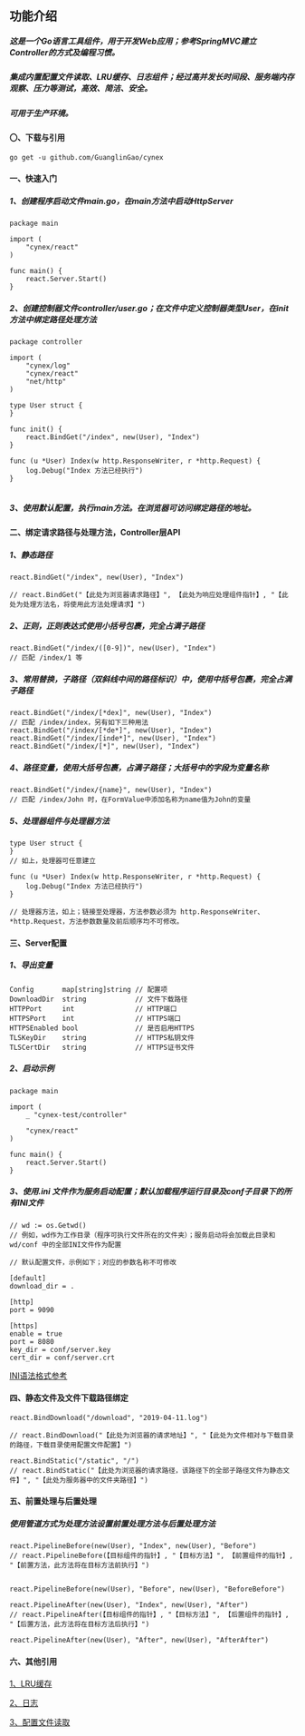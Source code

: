## 功能介绍

##### 这是一个Go语言工具组件，用于开发Web应用；参考SpringMVC建立Controller的方式及编程习惯。
##### 集成内置配置文件读取、LRU缓存、日志组件；经过高并发长时间段、服务端内存观察、压力等测试，高效、简洁、安全。
##### 可用于生产环境。


#### 〇、下载与引用

```
go get -u github.com/GuanglinGao/cynex
```


#### 一、快速入门

##### 1、创建程序启动文件main.go，在main方法中启动HttpServer
```
package main

import (
	"cynex/react"
)

func main() {
	react.Server.Start()
}

```

##### 2、创建控制器文件controller/user.go；在文件中定义控制器类型User，在init方法中绑定路径处理方法
```
package controller

import (
	"cynex/log"
	"cynex/react"
	"net/http"
)

type User struct {
}

func init() {
	react.BindGet("/index", new(User), "Index")
}

func (u *User) Index(w http.ResponseWriter, r *http.Request) {
	log.Debug("Index 方法已经执行")
}


```

##### 3、使用默认配置，执行main方法。在浏览器可访问绑定路径的地址。


#### 二、绑定请求路径与处理方法，Controller层API

##### 1、静态路径

```
react.BindGet("/index", new(User), "Index")

// react.BindGet("【此处为浏览器请求路径】", 【此处为响应处理组件指针】, "【此处为处理方法名，将使用此方法处理请求】")
```
##### 2、正则，正则表达式使用小括号包裹，完全占满子路径
```
react.BindGet("/index/([0-9])", new(User), "Index")
// 匹配 /index/1 等
```
##### 3、常用替换，子路径（双斜线中间的路径标识）中，使用中括号包裹，完全占满子路径
```
react.BindGet("/index/[*dex]", new(User), "Index")
// 匹配 /index/index，另有如下三种用法
react.BindGet("/index/[*de*]", new(User), "Index")
react.BindGet("/index/[inde*]", new(User), "Index")
react.BindGet("/index/[*]", new(User), "Index")
```
##### 4、路径变量，使用大括号包裹，占满子路径；大括号中的字段为变量名称
```
react.BindGet("/index/{name}", new(User), "Index")
// 匹配 /index/John 时，在FormValue中添加名称为name值为John的变量
```
##### 5、处理器组件与处理器方法
```
type User struct {
}
// 如上，处理器可任意建立

func (u *User) Index(w http.ResponseWriter, r *http.Request) {
	log.Debug("Index 方法已经执行")
}

// 处理器方法，如上；链接至处理器，方法参数必须为 http.ResponseWriter、*http.Request，方法参数数量及前后顺序均不可修改。

```

#### 三、Server配置

##### 1、导出变量
```
Config       map[string]string // 配置项
DownloadDir  string            // 文件下载路径
HTTPPort     int               // HTTP端口
HTTPSPort    int               // HTTPS端口
HTTPSEnabled bool              // 是否启用HTTPS
TLSKeyDir    string            // HTTPS私钥文件
TLSCertDir   string            // HTTPS证书文件

```

##### 2、启动示例

```
package main

import (
	_ "cynex-test/controller"
	
	"cynex/react"
)

func main() {
	react.Server.Start()
}

```

##### 3、使用.ini 文件作为服务启动配置；默认加载程序运行目录及conf子目录下的所有INI文件
```
// wd := os.Getwd()
// 例如，wd作为工作目录（程序可执行文件所在的文件夹）；服务启动将会加载此目录和 wd/conf 中的全部INI文件作为配置

// 默认配置文件，示例如下；对应的参数名称不可修改

[default]
download_dir = .

[http]
port = 9090

[https]
enable = true
port = 8080
key_dir = conf/server.key
cert_dir = conf/server.crt

```
[INI语法格式参考](./conf/conf.md "INI语法参考")


#### 四、静态文件及文件下载路径绑定
```
react.BindDownload("/download", "2019-04-11.log")

// react.BindDownload("【此处为浏览器的请求地址】", "【此处为文件相对与下载目录的路径，下载目录使用配置文件配置】")

react.BindStatic("/static", "/")
// react.BindStatic("【此处为浏览器的请求路径，该路径下的全部子路径文件为静态文件】", "【此处为服务器中的文件夹路径】")

```

#### 五、前置处理与后置处理

##### 使用管道方式为处理方法设置前置处理方法与后置处理方法
```
react.PipelineBefore(new(User), "Index", new(User), "Before")
// react.PipelineBefore(【目标组件的指针】, "【目标方法】", 【前置组件的指针】, "【前置方法，此方法将在目标方法前执行】")


react.PipelineBefore(new(User), "Before", new(User), "BeforeBefore")

react.PipelineAfter(new(User), "Index", new(User), "After")
// react.PipelineAfter(【目标组件的指针】, "【目标方法】", 【后置组件的指针】, "【后置方法，此方法将在目标方法后执行】")

react.PipelineAfter(new(User), "After", new(User), "AfterAfter")

```


#### 六、其他引用

[1、LRU缓存](./cache/cache.md "其他组件依赖LRU缓存实现")

[2、日志](./log/log.md "日志输出")

[3、配置文件读取](./conf/conf.md "应用启动配置读取")
     
